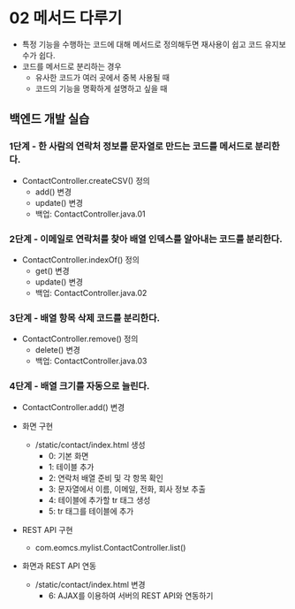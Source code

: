 # 02 메서드 다루기

- 특정 기능을 수행하는 코드에 대해 메서드로 정의해두면 재사용이 쉽고 코드 유지보수가 쉽다.
- 코드를 메서드로 분리하는 경우
  - 유사한 코드가 여러 곳에서 중복 사용될 때
  - 코드의 기능을 명확하게 설명하고 싶을 때


## 백엔드 개발 실습

### 1단계 - 한 사람의 연락처 정보를 문자열로 만드는 코드를 메서드로 분리한다.

- ContactController.createCSV() 정의
  - add() 변경
  - update() 변경
  - 백업: ContactController.java.01

### 2단계 - 이메일로 연락처를 찾아 배열 인덱스를 알아내는 코드를 분리한다.

- ContactController.indexOf() 정의
  - get() 변경
  - update() 변경
  - 백업: ContactController.java.02

### 3단계 - 배열 항목 삭제 코드를 분리한다.

- ContactController.remove() 정의
  - delete() 변경
  - 백업: ContactController.java.03

### 4단계 - 배열 크기를 자동으로 늘린다.

- ContactController.add() 변경


- 화면 구현
  - /static/contact/index.html 생성
    - 0: 기본 화면
    - 1: 테이블 추가
    - 2: 연락처 배열 준비 및 각 항목 확인
    - 3: 문자열에서 이름, 이메일, 전화, 회사 정보 추출
    - 4: 테이블에 추가할 tr 태그 생성
    - 5: tr 태그를 테이블에 추가
- REST API 구현
  - com.eomcs.mylist.ContactController.list()
- 화면과 REST API 연동
  - /static/contact/index.html 변경
    - 6: AJAX를 이용하여 서버의 REST API와 연동하기





#
